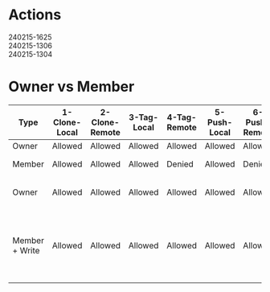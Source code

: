 # Actions
240215-1625  
240215-1306  
240215-1304  

# Owner vs Member

| Type | 1-Clone-Local | 2-Clone-Remote | 3-Tag-Local | 4-Tag-Remote | 5-Push-Local | 6-Push-Remote | 7-PR-Local | 8-PR-Remote | Notes |
|---|---|---|---|---|---|---|---|---|---|
| Owner | Allowed | Allowed | Allowed | Allowed | Allowed | Allowed | Allowed | Allowed | Baseline |
| Member | Allowed | Allowed | Allowed | Denied | Allowed | Denied | Denied | Denied | Changing to member |
| Owner | Allowed | Allowed | Allowed | Allowed | Allowed | Allowed | Allowed | Allowed | Rolling back to member |
| Member + Write | Allowed | Allowed | Allowed | Allowed | Allowed | Allowed | Allowed | Allowed | Changing to member + write permissions on local & remote repo |
